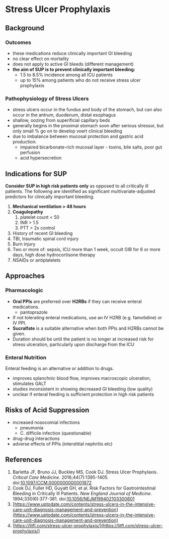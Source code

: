# Stress Ulcer Prophylaxis
## Background
### Outcomes
-   these medications reduce clinically important GI bleeding
-   no clear effect on mortality
-   does not apply to active GI bleeds (different management)
-   **the aim of SUP is to prevent clinically important bleeding:**
    -   1.5 to 8.5% incidence among all ICU patients
    -   up to 15% among patients who do not receive stress ulcer prophylaxis

### Pathophysiology of Stress Ulcers
-   stress ulcers occur in the fundus and body of the stomach, but can also occur in the antrum, duodenum, distal esophagus
-   shallow, oozing from superificial capillary beds
-   generally begins in the proximal stomach soon after serious stressor, but only small % go on to develop voert clinical bleeding
-   due to imbalance between mucosal protection and gastric acid production:
    -   impaired bicarbonate-rich mucosal layer - toxins, bile salts, poor gut perfusion
    -   acid hypersecretion

## Indications for SUP
**Consider SUP in high risk patients** **only** as opposed to all critically ill patients. The following are identified as significant multivariate-adjusted predictors for clinically important bleeding.

1.  **Mechanical ventilation > 48 hours**
2.  **Coagulopathy**
    1.  platelet count < 50
    2.  INR > 1.5
    3.  PTT > 2x control
3.  History of recent GI bleeding
4.  TBI, traumatic spinal cord injury
5.  Burn injury
6.  Two or more of: sepsis, ICU more than 1 week, occult GIB for 6 or more days, high dose hydrocortisone therapy
7.  NSAIDs or antiplatelets

## Approaches
### Pharmacologic
-   **Oral PPIs** are preferred over **H2RBs** if they can receive enteral medications.  
    -   pantoprazole
-   If not tolerating enteral medications, use an IV H2RB (e.g. famotidine) or IV PPI.
-   **Sucralfate** is a suitable alternative when both PPIs and H2RBs cannot be given.
-   Duration should be until the patient is no longer at increased risk for stress ulceration, particularly upon discharge from the ICU

### Enteral Nutrition
Enteral feeding is an alternative or addition to drugs.
-   improves splanchnic blood flow, improves macroscopic ulceration, stimulates GALT
-   studies inconsistent in showing decreased GI bleeding (low quality)
-   unclear if enteral feeding is sufficient protection in high risk patients

## Risks of Acid Suppression
-   increased nosocomial infections
    -   pneumonia
    -   C. difficile infection (questionable)
-   drug-drug interactions
-   adverse effects of PPIs (interstitial nephritis etc)

## References
1.  Barletta JF, Bruno JJ, Buckley MS, Cook DJ. Stress Ulcer Prophylaxis. _Critical Care Medicine_. 2016;44(7):1395-1405. doi:[10.1097/CCM.0000000000001872](https://doi.org/10.1097/CCM.0000000000001872)
2.  Cook DJ, Fuller HD, Guyatt GH, et al. Risk Factors for Gastrointestinal Bleeding in Critically Ill Patients. _New England Journal of Medicine_. 1994;330(6):377-381. doi:[10.1056/NEJM199402103300601](https://doi.org/10.1056/NEJM199402103300601)
3.  [https://www.uptodate.com/contents/stress-ulcers-in-the-intensive-care-unit-diagnosis-management-and-prevention](https://www.uptodate.com/contents/stress-ulcers-in-the-intensive-care-unit-diagnosis-management-and-prevention)
4.  [https://litfl.com/stress-ulcer-prophylaxis/](https://litfl.com/stress-ulcer-prophylaxis/)